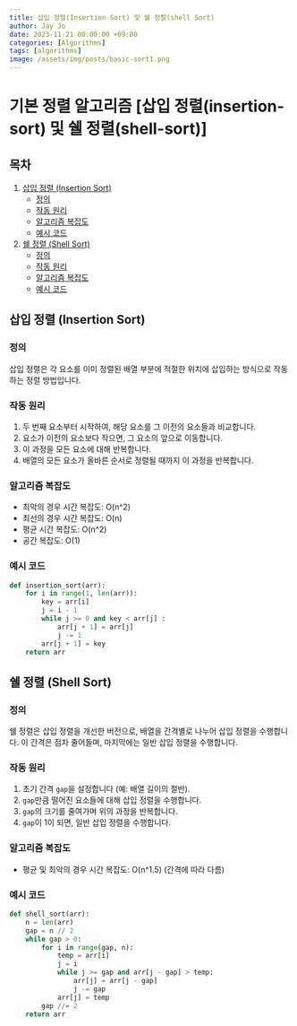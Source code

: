 ```yaml
---
title: 삽입 정렬(Insertion Sort) 및 쉘 정렬(shell Sort)
author: Jay Jo
date: 2023-11-21 00:00:00 +09:00
categories: [Algorithms]
tags: [algorithms]
image: /assets/img/posts/basic-sort1.png
---
```


# 기본 정렬 알고리즘 [삽입 정렬(insertion-sort) 및 쉘 정렬(shell-sort)]

## 목차
1. [삽입 정렬 (Insertion Sort)](#삽입-정렬-insertion-sort)
   - [정의](#정의)
   - [작동 원리](#작동-원리)
   - [알고리즘 복잡도](#알고리즘-복잡도)
   - [예시 코드](#예시-코드)
2. [쉘 정렬 (Shell Sort)](#쉘-정렬-shell-sort)
   - [정의](#정의-1)
   - [작동 원리](#작동-원리-1)
   - [알고리즘 복잡도](#알고리즘-복잡도-1)
   - [예시 코드](#예시-코드-1)

<a name="삽입-정렬-insertion-sort"></a>
## 삽입 정렬 (Insertion Sort)

### 정의
삽입 정렬은 각 요소를 이미 정렬된 배열 부분에 적절한 위치에 삽입하는 방식으로 작동하는 정렬 방법입니다.

### 작동 원리
1. 두 번째 요소부터 시작하여, 해당 요소를 그 이전의 요소들과 비교합니다.
2. 요소가 이전의 요소보다 작으면, 그 요소의 앞으로 이동합니다.
3. 이 과정을 모든 요소에 대해 반복합니다.
4. 배열의 모든 요소가 올바른 순서로 정렬될 때까지 이 과정을 반복합니다.

### 알고리즘 복잡도
- 최악의 경우 시간 복잡도: O(n^2)
- 최선의 경우 시간 복잡도: O(n)
- 평균 시간 복잡도: O(n^2)
- 공간 복잡도: O(1)

### 예시 코드
```python
def insertion_sort(arr):
    for i in range(1, len(arr)):
        key = arr[i]
        j = i - 1
        while j >= 0 and key < arr[j] :
            arr[j + 1] = arr[j]
            j -= 1
        arr[j + 1] = key
    return arr
```

<a name="쉘-정렬-shell-sort"></a>
## 쉘 정렬 (Shell Sort)

### 정의
쉘 정렬은 삽입 정렬을 개선한 버전으로, 배열을 간격별로 나누어 삽입 정렬을 수행합니다. 이 간격은 점차 줄어들며, 마지막에는 일반 삽입 정렬을 수행합니다.

### 작동 원리
1. 초기 간격 `gap`을 설정합니다 (예: 배열 길이의 절반).
2. `gap`만큼 떨어진 요소들에 대해 삽입 정렬을 수행합니다.
3. `gap`의 크기를 줄여가며 위의 과정을 반복합니다.
4. `gap`이 1이 되면, 일반 삽입 정렬을 수행합니다.

### 알고리즘 복잡도
- 평균 및 최악의 경우 시간 복잡도: O(n^1.5) (간격에 따라 다름)

### 예시 코드
```python
def shell_sort(arr):
    n = len(arr)
    gap = n // 2
    while gap > 0:
        for i in range(gap, n):
            temp = arr[i]
            j = i
            while j >= gap and arr[j - gap] > temp:
                arr[j] = arr[j - gap]
                j -= gap
            arr[j] = temp
        gap //= 2
    return arr
```

